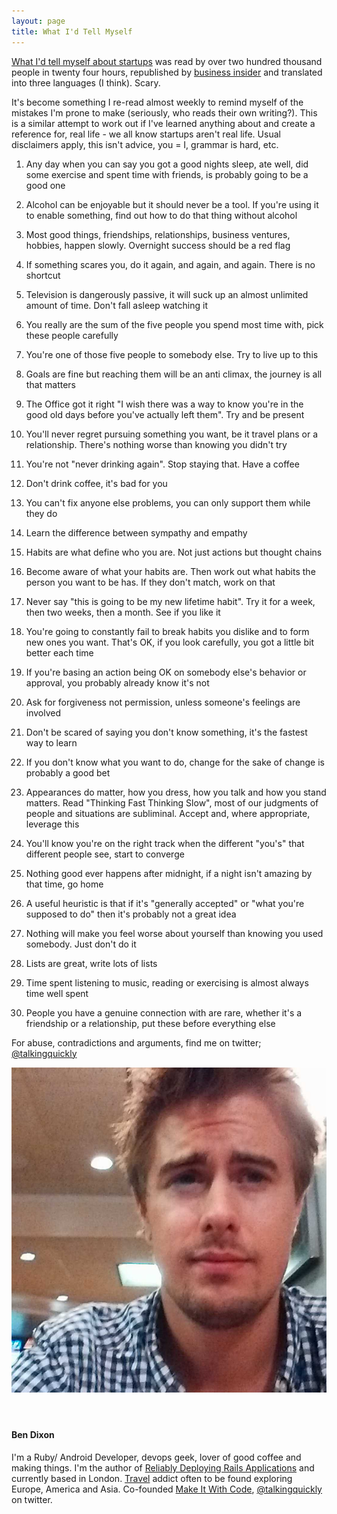 ```yaml
---
layout: page
title: What I'd Tell Myself
---
```


[What I'd tell myself about startups](/2015/04/what-id-tell-myself-about-startups/) was read by over two hundred thousand people in twenty four hours, republished by [business insider](http://www.businessinsider.com/startup-advice-2015-4) and translated into three languages (I think). Scary.

It's become something I re-read almost weekly to remind myself of the mistakes I'm prone to make (seriously, who reads their own writing?). This is a similar attempt to work out if I've learned anything about and create a reference for, real life - we all know startups aren't real life. Usual disclaimers apply, this isn't advice, you = I, grammar is hard, etc.	

1. Any day when you can say you got a good nights sleep, ate well, did some exercise and spent time with friends, is probably going to be a good one

1. Alcohol can be enjoyable but it should never be a tool. If you're using it to enable something, find out how to do that thing without alcohol

1. Most good things, friendships, relationships, business ventures, hobbies, happen slowly. Overnight success should be a red flag

1. If something scares you, do it again, and again, and again. There is no shortcut

1. Television is dangerously passive, it will suck up an almost unlimited amount of time. Don't fall asleep watching it

1. You really are the sum of the five people you spend most time with, pick these people carefully

1. You're one of those five people to somebody else. Try to live up to this

1. Goals are fine but reaching them will be an anti climax, the journey is all that matters

1. The Office got it right "I wish there was a way to know you're in the good old days before you've actually left them". Try and be present

1. You'll never regret pursuing something you want, be it travel plans or a relationship. There's nothing worse than knowing you didn't try

1. You're not "never drinking again". Stop staying that. Have a coffee

1. Don't drink coffee, it's bad for you

1. You can't fix anyone else problems, you can only support them while they do

1. Learn the difference between sympathy and empathy

1. Habits are what define who you are. Not just actions but thought chains 

1. Become aware of what your habits are. Then work out what habits the person you want to be has. If they don't match, work on that

1. Never say "this is going to be my new lifetime habit". Try it for a week, then two weeks, then a month. See if you like it

1. You're going to constantly fail to break habits you dislike and to form new ones you want. That's OK, if you look carefully, you got a little bit better each time

1. If you're basing an action being OK on somebody else's behavior or approval, you probably already know it's not

1. Ask for forgiveness not permission, unless someone's feelings are involved

1. Don't be scared of saying you don't know something, it's the fastest way to learn

1. If you don't know what you want to do, change for the sake of change is probably a good bet

1. Appearances do matter, how you dress, how you talk and how you stand matters. Read "Thinking Fast Thinking Slow", most of our judgments of people and situations are subliminal. Accept and, where appropriate, leverage this

1. You'll know you're on the right track when the different "you's" that different people see, start to converge

1. Nothing good ever happens after midnight, if a night isn't amazing by that time, go home

1. A useful heuristic is that if it's "generally accepted" or "what you're supposed to do" then it's probably not a great idea

1. Nothing will make you feel worse about yourself than knowing you used somebody. Just don't do it

1. Lists are great, write lots of lists

1. Time spent listening to music, reading or exercising is almost always time well spent

1. People you have a genuine connection with are rare, whether it's a friendship or a relationship, put these before everything else

For abuse, contradictions and arguments, find me on twitter; [@talkingquickly](http://www.twitter.com/talkingquickly)

<section class="author">
  <header> <a href="/about.html"> <img class="profile"
      src="/assets/images/profile2.jpg" alt="Ben Dixon. Without
  Aviators."></a></header>
  <article>
    <!-- Author Name -->
      <h4> Ben Dixon </h4>
      <!-- Author Bio -->
      <p> 
      I'm a Ruby/ Android Developer, devops geek, lover of good coffee and making things. I'm the author of <a href="https://leanpub.com/deploying_rails_applications" target="_blank">Reliably Deploying Rails Applications</a> and currently based in London. <a href="/travel">Travel</a> addict often to be found exploring Europe, America and Asia. Co-founded <a href="https://www.makeitwithcode.com" target="_blank">Make It With Code</a>, <a href= "http://www.twitter.com/talkingquickly" target="_blank">@talkingquickly</a> on twitter. 
      </p>
    </article>
</section> 